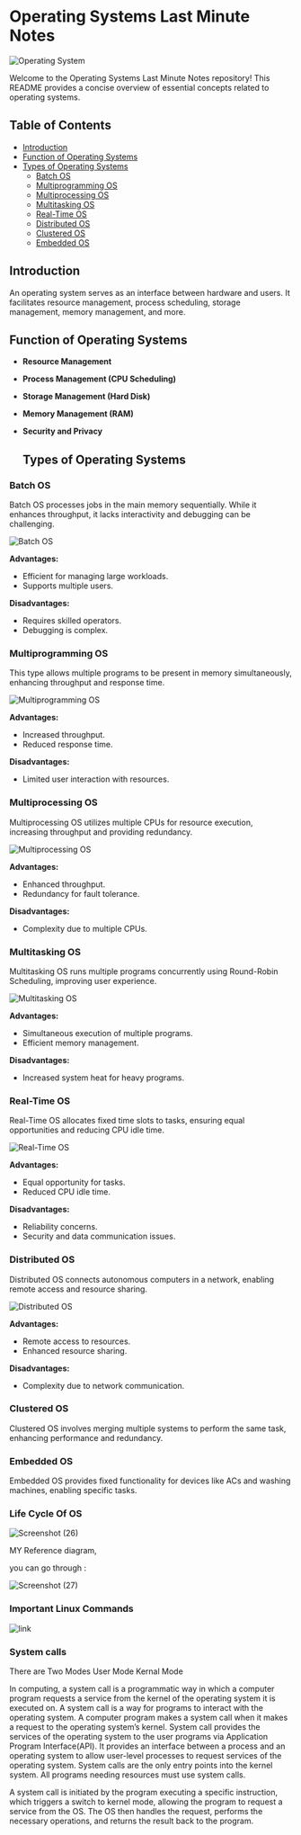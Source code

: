 # Operating Systems Last Minute Notes

![Operating System](https://github.com/aasthad27/Operating-system/assets/89932857/f7280092-180f-4d7b-84d3-10a73eaeb1c1)

Welcome to the Operating Systems Last Minute Notes repository! This README provides a concise overview of essential concepts related to operating systems.

## Table of Contents
- [Introduction](#introduction)
- [Function of Operating Systems](#function-of-operating-systems)
- [Types of Operating Systems](#types-of-operating-systems)
  - [Batch OS](#batch-os)
  - [Multiprogramming OS](#multiprogramming-os)
  - [Multiprocessing OS](#multiprocessing-os)
  - [Multitasking OS](#multitasking-os)
  - [Real-Time OS](#real-time-os)
  - [Distributed OS](#distributed-os)
  - [Clustered OS](#clustered-os)
  - [Embedded OS](#embedded-os)

## Introduction
An operating system serves as an interface between hardware and users. It facilitates resource management, process scheduling, storage management, memory management, and more.

## Function of Operating Systems
- **Resource Management**
- **Process Management (CPU Scheduling)**
- **Storage Management (Hard Disk)**
- **Memory Management (RAM)**
- **Security and Privacy**

  ## Types of Operating Systems 
### Batch OS
Batch OS processes jobs in the main memory sequentially. While it enhances throughput, it lacks interactivity and debugging can be challenging.

![Batch OS](https://github.com/aasthad27/Operating-system/assets/89932857/9f0b919a-7908-43c5-9309-c4654638683d)

**Advantages:**
- Efficient for managing large workloads.
- Supports multiple users.

**Disadvantages:**
- Requires skilled operators.
- Debugging is complex.

### Multiprogramming OS
This type allows multiple programs to be present in memory simultaneously, enhancing throughput and response time.

![Multiprogramming OS](https://github.com/aasthad27/Operating-system/assets/89932857/f1112e94-dea1-45d7-980a-856a015becc0)

**Advantages:**
- Increased throughput.
- Reduced response time.

**Disadvantages:**
- Limited user interaction with resources.

### Multiprocessing OS
Multiprocessing OS utilizes multiple CPUs for resource execution, increasing throughput and providing redundancy.

![Multiprocessing OS](https://github.com/aasthad27/Operating-system/assets/89932857/9ef8e31a-6d50-4e91-a718-7d68d51e3ffa)

**Advantages:**
- Enhanced throughput.
- Redundancy for fault tolerance.

**Disadvantages:**
- Complexity due to multiple CPUs.

### Multitasking OS
Multitasking OS runs multiple programs concurrently using Round-Robin Scheduling, improving user experience.

![Multitasking OS](https://github.com/aasthad27/Operating-system/assets/89932857/301d0f24-e163-4272-a33b-e63f69890d90)

**Advantages:**
- Simultaneous execution of multiple programs.
- Efficient memory management.

**Disadvantages:**
- Increased system heat for heavy programs.

### Real-Time OS
Real-Time OS allocates fixed time slots to tasks, ensuring equal opportunities and reducing CPU idle time.

![Real-Time OS](https://github.com/aasthad27/Operating-system/assets/89932857/1dbc48b1-9a0e-498e-9a20-d9f0b794f698)

**Advantages:**
- Equal opportunity for tasks.
- Reduced CPU idle time.

**Disadvantages:**
- Reliability concerns.
- Security and data communication issues.

### Distributed OS
Distributed OS connects autonomous computers in a network, enabling remote access and resource sharing.

![Distributed OS](https://github.com/aasthad27/Operating-system/assets/89932857/2c60d6b2-88c9-423e-a7d5-76d74f04ebb0)

**Advantages:**
- Remote access to resources.
- Enhanced resource sharing.

**Disadvantages:**
- Complexity due to network communication.

### Clustered OS
Clustered OS involves merging multiple systems to perform the same task, enhancing performance and redundancy.

### Embedded OS
Embedded OS provides fixed functionality for devices like ACs and washing machines, enabling specific tasks.

### Life Cycle Of OS

![Screenshot (26)](https://github.com/aasthad27/Operating-system/assets/89932857/c0d8eb1f-51b9-46a1-8f1a-68e14b6edf73)

MY Reference diagram, 

you can go through :

![Screenshot (27)](https://github.com/aasthad27/Operating-system/assets/89932857/4ae7b0da-e8d1-491f-be83-457f68620bc5)

### Important Linux Commands 

![link](https://www.digitalocean.com/community/tutorials/linux-commands)

### System calls 

There are Two Modes
User Mode 
Kernal Mode

In computing, a system call is a programmatic way in which a computer program requests a service from the kernel of the operating system it is executed on. A system call is a way for programs to interact with the operating system. A computer program makes a system call when it makes a request to the operating system’s kernel. System call provides the services of the operating system to the user programs via Application Program Interface(API). It provides an interface between a process and an operating system to allow user-level processes to request services of the operating system. System calls are the only entry points into the kernel system. All programs needing resources must use system calls.

A system call is initiated by the program executing a specific instruction, which triggers a switch to kernel mode, allowing the program to request a service from the OS. The OS then handles the request, performs the necessary operations, and returns the result back to the program.






